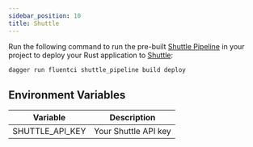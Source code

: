```yaml
---
sidebar_position: 10
title: Shuttle
---
```


Run the following command to run the pre-built [Shuttle Pipeline](https://github.com/fluent-ci-templates/shuttle-pipeline) in your project to deploy your Rust application to [Shuttle](https://shuttle.rs):

```bash
dagger run fluentci shuttle_pipeline build deploy
```

## Environment Variables

| Variable        | Description                      |
|-----------------|----------------------------------|
| SHUTTLE_API_KEY | Your Shuttle API key             |